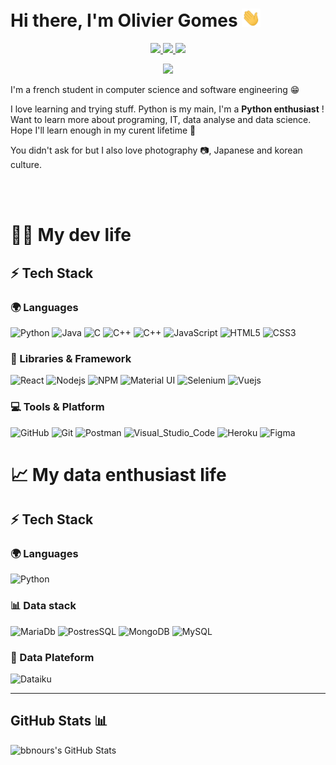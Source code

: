 # Hi there, I'm Olivier Gomes <img src="/src/wave.gif" width="30px">
<p align="center">
	<a href="https://www.linkedin.com/in/oliviergomes/">
		<img src="https://img.shields.io/badge/LinkedIn-0077B5?style=for-the-badge&logo=linkedin&logoColor=white" />
	</a>
	<a href="https://instagram.com/bbnours_">
		<img src="https://img.shields.io/badge/Instagram-E4405F?style=for-the-badge&logo=instagram&logoColor=white" />
	</a>   
  <a href="mailto:olivier.paulo13@gmail.com">
		<img src="https://img.shields.io/badge/Gmail-D14836?style=for-the-badge&logo=gmail&logoColor=white" />
	</a>
</p>

<p align="center">
<a href="https://open.spotify.com/user/11143912297?si=e6678a78ccd240f0">
		<img src="https://novatorem-bbnours.vercel.app/api/spotify" />
	</a>
</p>

I'm a french student in computer science and software engineering 😁

I love learning and trying stuff. Python is my main, I'm a **Python enthusiast** ! Want to learn more about programing, IT, data analyse and data science. Hope I'll learn enough in my curent lifetime 🖖 

You didn't ask for but I also love photography 📷, Japanese and korean culture. 

<br/>
<br/>

# 👨‍💻 My dev life 

## ⚡ Tech Stack


### 🌍 Languages

![Python](https://img.shields.io/badge/Python-FFD43B?style=for-the-badge&logo=python&logoColor=306998)
![Java](https://img.shields.io/badge/Java-ED8B00?style=for-the-badge&logo=java&logoColor=white)
![C](https://img.shields.io/badge/C-00599C?style=for-the-badge&logo=c&logoColor=white)
![C++](https://img.shields.io/badge/C%2B%2B-00599C?style=for-the-badge&logo=c%2B%2B&logoColor=white)
![C++](https://img.shields.io/badge/C%2B%2B-00599C?style=for-the-badge&logo=c%2B%2B&logoColor=white)
![JavaScript](https://img.shields.io/badge/JavaScript-323330?style=for-the-badge&logo=javascript&logoColor=F7DF1E)
![HTML5](https://img.shields.io/badge/HTML5-E34F26?style=for-the-badge&logo=html5&logoColor=white)
![CSS3](https://img.shields.io/badge/CSS3-1572B6?style=for-the-badge&logo=css3&logoColor=white)

### 🧩 Libraries & Framework

![React](https://img.shields.io/badge/React-20232A?style=for-the-badge&logo=react&logoColor=61DAFB)
![Nodejs](https://img.shields.io/badge/Node.js-339933?style=for-the-badge&logo=nodedotjs&logoColor=white)
![NPM](https://img.shields.io/badge/npm-CB3837?style=for-the-badge&logo=npm&logoColor=white)
![Material UI](https://img.shields.io/badge/Material--UI-0081CB?style=for-the-badge&logo=material-ui&logoColor=white)
![Selenium](https://img.shields.io/badge/Selenium-43B02A?style=for-the-badge&logo=Selenium&logoColor=white)
![Vuejs](https://img.shields.io/badge/Vue.js-35495E?style=for-the-badge&logo=vuedotjs&logoColor=4FC08D)
### 💻 Tools & Platform

![GitHub](https://img.shields.io/badge/GitHub-100000?style=for-the-badge&logo=github&logoColor=white)
![Git](https://img.shields.io/badge/Git-F05032?style=for-the-badge&logo=git&logoColor=white)
![Postman](https://img.shields.io/badge/Postman-FF6C37?style=for-the-badge&logo=Postman&logoColor=white)
![Visual_Studio_Code](https://img.shields.io/badge/Visual_Studio_Code-0078D4?style=for-the-badge&logo=visual%20studio%20code&logoColor=white)
![Heroku](https://img.shields.io/badge/Heroku-430098?style=for-the-badge&logo=heroku&logoColor=white)
![Figma](https://img.shields.io/badge/Figma-F24E1E?style=for-the-badge&logo=figma&logoColor=white)


# 📈 My data enthusiast life 

## ⚡ Tech Stack

### 🌍 Languages
![Python](https://img.shields.io/badge/Python-FFD43B?style=for-the-badge&logo=python&logoColor=306998)

### 📊 Data stack 
![MariaDb](https://img.shields.io/badge/MariaDB-003545?style=for-the-badge&logo=mariadb&logoColor=white)
![PostresSQL](https://img.shields.io/badge/PostgreSQL-316192?style=for-the-badge&logo=postgresql&logoColor=white)
![MongoDB](https://img.shields.io/badge/MongoDB-4EA94B?style=for-the-badge&logo=mongodb&logoColor=white)
![MySQL](https://img.shields.io/badge/MySQL-005C84?style=for-the-badge&logo=mysql&logoColor=white)

### 💾 Data Plateform 
![Dataiku](https://img.shields.io/badge/Dataiku-2AB1AC?style=for-the-badge&logo=dataiku&logoColor=white)



---

## GitHub Stats 📊

  <img align="left" alt="bbnours's GitHub Stats" src="https://github-readme-stats.vercel.app/api?username=bbnours&show_icons=true&hide_border=false&theme=panda" />


<br />
<br /> 



[instagram]: https://instagram.com/bbnours_
[linkedin]: https://linkedin.com/in/oliviergomes
